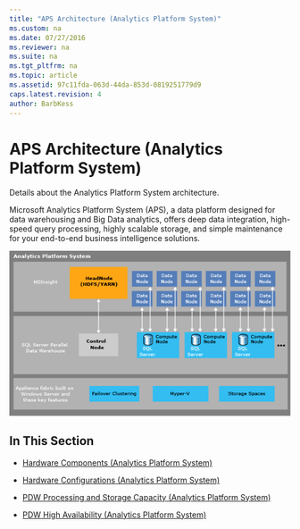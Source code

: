 ```yaml
---
title: "APS Architecture (Analytics Platform System)"
ms.custom: na
ms.date: 07/27/2016
ms.reviewer: na
ms.suite: na
ms.tgt_pltfrm: na
ms.topic: article
ms.assetid: 97c11fda-063d-44da-853d-0819251779d9
caps.latest.revision: 4
author: BarbKess
---
```

# APS Architecture (Analytics Platform System)
Details about the Analytics Platform System architecture.  
  
Microsoft Analytics Platform System (APS), a data platform designed for data warehousing and Big Data analytics, offers deep data integration, high-speed query processing, highly scalable storage, and simple maintenance for your end-to-end business intelligence solutions.  
  
![Analytics Platform System architecture](.././/media/APS_Architecture_HighLevel.png "APS_Architecture_HighLevel")  
  
## In This Section  
  
-   [Hardware Components &#40;Analytics Platform System&#41;](../architecture/hardware-components-analytics-platform-system.md)  
  
-   [Hardware Configurations &#40;Analytics Platform System&#41;](../architecture/hardware-configurations-analytics-platform-system.md)  
  
-   [PDW Processing and Storage Capacity &#40;Analytics Platform System&#41;](../architecture/pdw-processing-and-storage-capacity-analytics-platform-system.md)  
  
-   [PDW High Availability &#40;Analytics Platform System&#41;](../architecture/pdw-high-availability-analytics-platform-system.md)  
  
